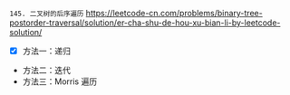 
`145. 二叉树的后序遍历` https://leetcode-cn.com/problems/binary-tree-postorder-traversal/solution/er-cha-shu-de-hou-xu-bian-li-by-leetcode-solution/
- [x] 方法一：递归
- 方法二：迭代
- 方法三：Morris 遍历
